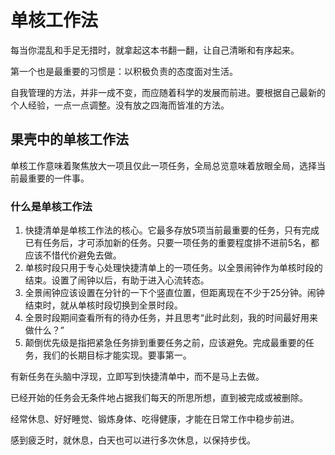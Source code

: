 # 单核工作法

每当你混乱和手足无措时，就拿起这本书翻一翻，让自己清晰和有序起来。

第一个也是最重要的习惯是：以积极负责的态度面对生活。

自我管理的方法，并非一成不变，而应随着科学的发展而前进。要根据自己最新的个人经验，一点一点调整。没有放之四海而皆准的方法。

## 果壳中的单核工作法

单核工作意味着聚焦放大一项且仅此一项任务，全局总览意味着放眼全局，选择当前最重要的一件事。

### 什么是单核工作法

1. 快捷清单是单核工作法的核心。它最多存放5项当前最重要的任务，只有完成已有任务后，才可添加新的任务。只要一项任务的重要程度排不进前5名，都应该不惜代价避免去做。
1. 单核时段只用于专心处理快捷清单上的一项任务。以全景闹钟作为单核时段的结束。设置了闹钟以后，有助于进入心流转态。
1. 全景闹钟应该设置在分针的一下个竖直位置，但距离现在不少于25分钟。闹钟结束时，就从单核时段切换到全景时段。
1. 全景时段期间查看所有的待办任务，并且思考“此时此刻，我的时间最好用来做什么？”
1. 颠倒优先级是指把紧急任务排到重要任务之前，应该避免。完成最重要的任务，我们的长期目标才能实现。要事第一。

有新任务在头脑中浮现，立即写到快捷清单中，而不是马上去做。

已经开始的任务会无条件地占据我们每天的所思所想，直到被完成或被删除。

经常休息、好好睡觉、锻炼身体、吃得健康，才能在日常工作中稳步前进。

感到疲乏时，就休息，白天也可以进行多次休息，以保持步伐。
